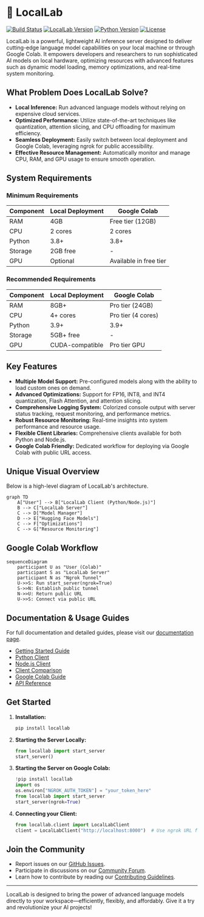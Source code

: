 # 🚀 LocalLab

[![Build Status](https://img.shields.io/github/actions/workflow/status/Developer-Utkarsh/LocalLab/ci.yml?style=flat-square)](https://github.com/Developer-Utkarsh/LocalLab/actions)
[![LocalLab Version](https://img.shields.io/pypi/v/locallab.svg?style=flat-square)](https://pypi.org/project/locallab/)
[![Python Version](https://img.shields.io/pypi/pyversions/locallab.svg?style=flat-square)](https://pypi.org/project/locallab/)
[![License](https://img.shields.io/github/license/Developer-Utkarsh/LocalLab.svg?style=flat-square)](https://github.com/Developer-Utkarsh/LocalLab/blob/main/LICENSE)

LocalLab is a powerful, lightweight AI inference server designed to deliver cutting-edge language model capabilities on your local machine or through Google Colab. It empowers developers and researchers to run sophisticated AI models on local hardware, optimizing resources with advanced features such as dynamic model loading, memory optimizations, and real-time system monitoring.

## What Problem Does LocalLab Solve?

- **Local Inference:** Run advanced language models without relying on expensive cloud services.
- **Optimized Performance:** Utilize state-of-the-art techniques like quantization, attention slicing, and CPU offloading for maximum efficiency.
- **Seamless Deployment:** Easily switch between local deployment and Google Colab, leveraging ngrok for public accessibility.
- **Effective Resource Management:** Automatically monitor and manage CPU, RAM, and GPU usage to ensure smooth operation.

## System Requirements

### Minimum Requirements

| Component | Local Deployment | Google Colab           |
| --------- | ---------------- | ---------------------- |
| RAM       | 4GB              | Free tier (12GB)       |
| CPU       | 2 cores          | 2 cores                |
| Python    | 3.8+             | 3.8+                   |
| Storage   | 2GB free         | -                      |
| GPU       | Optional         | Available in free tier |

### Recommended Requirements

| Component | Local Deployment | Google Colab       |
| --------- | ---------------- | ------------------ |
| RAM       | 8GB+             | Pro tier (24GB)    |
| CPU       | 4+ cores         | Pro tier (4 cores) |
| Python    | 3.9+             | 3.9+               |
| Storage   | 5GB+ free        | -                  |
| GPU       | CUDA-compatible  | Pro tier GPU       |

## Key Features

- **Multiple Model Support:** Pre-configured models along with the ability to load custom ones on demand.
- **Advanced Optimizations:** Support for FP16, INT8, and INT4 quantization, Flash Attention, and attention slicing.
- **Comprehensive Logging System:** Colorized console output with server status tracking, request monitoring, and performance metrics.
- **Robust Resource Monitoring:** Real-time insights into system performance and resource usage.
- **Flexible Client Libraries:** Comprehensive clients available for both Python and Node.js.
- **Google Colab Friendly:** Dedicated workflow for deploying via Google Colab with public URL access.

## Unique Visual Overview

Below is a high-level diagram of LocalLab's architecture.

```mermaid
graph TD
    A["User"] --> B["LocalLab Client (Python/Node.js)"]
    B --> C["LocalLab Server"]
    C --> D["Model Manager"]
    D --> E["Hugging Face Models"]
    C --> F["Optimizations"]
    C --> G["Resource Monitoring"]
```

## Google Colab Workflow

```mermaid
sequenceDiagram
    participant U as "User (Colab)"
    participant S as "LocalLab Server"
    participant N as "Ngrok Tunnel"
    U->>S: Run start_server(ngrok=True)
    S->>N: Establish public tunnel
    N->>U: Return public URL
    U->>S: Connect via public URL
```

## Documentation & Usage Guides

For full documentation and detailed guides, please visit our [documentation page](https://github.com/Developer-Utkarsh/LocalLab/blob/main/docs/README.md).

- [Getting Started Guide](https://github.com/Developer-Utkarsh/LocalLab/blob/main/docs/guides/getting-started.md)
- [Python Client](https://github.com/Developer-Utkarsh/LocalLab/blob/main/docs/clients/python/README.md)
- [Node.js Client](https://github.com/Developer-Utkarsh/LocalLab/blob/main/docs/clients/nodejs/README.md)
- [Client Comparison](https://github.com/Developer-Utkarsh/LocalLab/blob/main/docs/clients/comparison.md)
- [Google Colab Guide](https://github.com/Developer-Utkarsh/LocalLab/blob/main/docs/colab/README.md)
- [API Reference](https://github.com/Developer-Utkarsh/LocalLab/blob/main/docs/guides/api.md)

## Get Started

1. **Installation:**

   ```bash
   pip install locallab
   ```

2. **Starting the Server Locally:**

   ```python
   from locallab import start_server
   start_server()
   ```

3. **Starting the Server on Google Colab:**

   ```python
   !pip install locallab
   import os
   os.environ["NGROK_AUTH_TOKEN"] = "your_token_here"
   from locallab import start_server
   start_server(ngrok=True)
   ```

4. **Connecting your Client:**
   ```python
   from locallab.client import LocalLabClient
   client = LocalLabClient("http://localhost:8000")  # Use ngrok URL for Colab deployment
   ```

## Join the Community

- Report issues on our [GitHub Issues](https://github.com/Developer-Utkarsh/LocalLab/issues).
- Participate in discussions on our [Community Forum](https://github.com/Developer-Utkarsh/LocalLab/discussions).
- Learn how to contribute by reading our [Contributing Guidelines](https://github.com/Developer-Utkarsh/LocalLab/blob/main/docs/guides/contributing.md).

---

LocalLab is designed to bring the power of advanced language models directly to your workspace—efficiently, flexibly, and affordably. Give it a try and revolutionize your AI projects!
